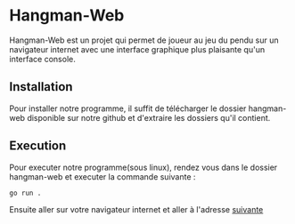 # Hangman-Web

Hangman-Web est un projet qui permet de joueur au jeu du pendu sur un navigateur internet avec une interface graphique plus plaisante qu'un interface console. 

## Installation 

Pour installer notre programme, il suffit de télécharger le dossier hangman-web disponible sur notre github et d'extraire les dossiers qu'il contient.

## Execution

Pour executer notre programme(sous linux), rendez vous dans le dossier hangman-web et executer la commande suivante : 
```bash
go run .
```
Ensuite aller sur votre navigateur internet et aller à l'adresse [suivante](http://localhost:3000)
